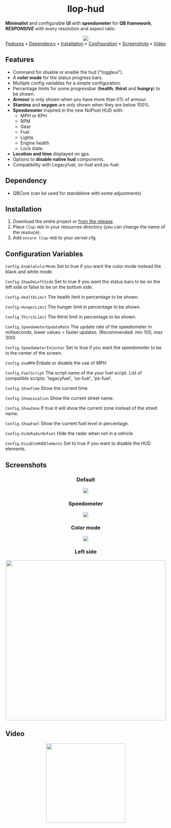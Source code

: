 <h1 align="center">llop-hud </h1>


**Minimalist** and configurable **UI** with **speedometer** for **QB framework**, **_RESPONSIVE_** with every resolution and aspect ratio.

<p align="center">
  <img src="https://i.gyazo.com/f287e28d5049047a77ed7341e07c2105.jpg"/><br>
  <a href="#features">Features</a> •
  <a href="#dependency">Dependency</a> •
  <a href="#installation">Installation</a> •
  <a href="#configuration-variables">Configuration</a> •
  <a href="#screenshots">Screenshots</a> •
  <a href="#video">Video</a><br>
</p>

## Features

 - Command for disable or enable the hud ("toggleui").
 - A **color mode** for the status progress bars. 
 - Multiple config variables for a simple configuration.
 - Percentage limits for some progressbar (**health**, **thirst** and **hungry**) to be shown.
 - **Armour** is only shown when you have more than 0% of armour.
 - **Stamina** and **oxygen** are only shown when they are below 100%.
 - **Speedometer** inspired in the new NoPixel HUD with:
     - MPH or KPH
     - RPM
     - Gear
     - Fuel
     - Lights
     - Engine health
     - Lock state.
 - **Location and time** displayed on gps.
 - Options to **disable native hud** components.
 - Compatibility with Legacyfuel, ox-fuel and ps-fuel.

## Dependency

 - QBCore (can be used for standalone with some adjustments)

## Installation

1.  Download the entire project or [from the release](https://github.com/Llop-Estepari/llop-HUD/releases/tag/v1.0.0).
2.  Place `llop-HUD` in your resources directory (you can change the name of the resouce).
3.  Add `ensure llop-HUD` to your server.cfg

## Configuration Variables

`Config.EnableColorMode` Set to true if you want the color mode instead the black and white mode.

`Config.ShowOnLeftSide`  Set to true if you want the status bars to be on the left side or false to be on the bottom side.

`Config.HealthLimit` The health limit in percentage to be shown.

`Config.HungerLimit` The hunger limit in percentage to be shown.

`Config.ThirstLimit` The thirst limit in percentage to be shown.

`Config.SpeedometerUpdateRate` The update rate of the speedometer in milliseconds, lower values = faster updates. (Recommended: min 100, max 300)

`Config.SpeedometerInCenter` Set to true if you want the speedometer to be in the center of the screen.

`Config.UseMPH` Enbale or disable the use of MPH

`Config.FuelScript` The script name of the your fuel script. List of compatible scripts: 'legacyfuel', 'ox-fuel', 'ps-fuel'.

`Config.ShowTime` Show the current time.

`Config.ShowLocation` Show the current street name.

`Config.ShowZone` If true it will show the current zone instead of the street name.

`Config.ShowFuel` Show the current fuel level in percentage.

`Config.HideRadarOnFoot` Hide the radar when not in a vehicle

`Config.DisableHUDElements` Set to true if you want to disable the HUD elements.

## Screenshots

<h3 align="center">Default</h3>
<p align="center">
  <img src="https://i.gyazo.com/308e956b127163c37994a82b83c7e3cc.jpg"/><br>
</p>

<h3 align="center">Speedometer</h3>
<p align="center">
  <img src="https://i.gyazo.com/3eac5dfa2f2e7b3e0adf1f977fb54a16.jpg"/><br>
</p>


<h3 align="center">Color mode</h3>
<p align="center">
  <img src="https://i.gyazo.com/89be149d5521bbd45d1d6bbf384684d3.png"/><br>
</p>


<h3 align="center">Left side</h3>
<p align="center">
  <img src="https://i.gyazo.com/d55601938c6220767be24cc73f2bc9f6.jpg" width=500/><br>
</p>


## Video
<p align="center">
  <a href="https://www.youtube.com/watch?v=ZC_f-Kv7Ut0"><img width=248 src="https://external-content.duckduckgo.com/iu/?u=https%3A%2F%2Fpnghq.com%2Fwp-content%2Fuploads%2Fpnghq.com-youtube-tv-logo-youtubetv-5-350x350.png&f=1&nofb=1&ipt=3ce64901b170d36a8f631341562559c8031fded0a88b4538ae9d0c0b6bf1ac47&ipo=images"></a>
</p>

